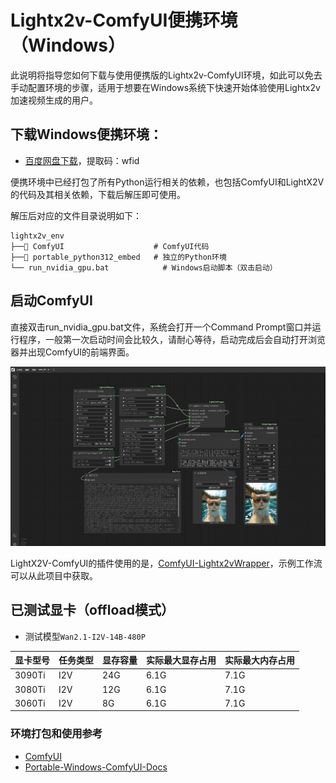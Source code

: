 # Lightx2v-ComfyUI便携环境（Windows）

此说明将指导您如何下载与使用便携版的Lightx2v-ComfyUI环境，如此可以免去手动配置环境的步骤，适用于想要在Windows系统下快速开始体验使用Lightx2v加速视频生成的用户。



## 下载Windows便携环境：

- [百度网盘下载](https://pan.baidu.com/s/1FVlicTXjmXJA1tAVvNCrBw?pwd=wfid)，提取码：wfid

便携环境中已经打包了所有Python运行相关的依赖，也包括ComfyUI和LightX2V的代码及其相关依赖，下载后解压即可使用。

解压后对应的文件目录说明如下：

```shell
lightx2v_env
├──📂 ComfyUI                    # ComfyUI代码
├──📂 portable_python312_embed   # 独立的Python环境
└── run_nvidia_gpu.bat            # Windows启动脚本（双击启动）
```

## 启动ComfyUI

直接双击run_nvidia_gpu.bat文件，系统会打开一个Command Prompt窗口并运行程序，一般第一次启动时间会比较久，请耐心等待，启动完成后会自动打开浏览器并出现ComfyUI的前端界面。

![i2v示例工作流](../../../../assets/figs/portabl_windows/pic1.png)

LightX2V-ComfyUI的插件使用的是，[ComfyUI-Lightx2vWrapper](https://github.com/ModelTC/ComfyUI-Lightx2vWrapper)，示例工作流可以从此项目中获取。

## 已测试显卡（offload模式）

- 测试模型`Wan2.1-I2V-14B-480P`

| 显卡型号   | 任务类型    | 显存容量   | 实际最大显存占用 | 实际最大内存占用  |
|:----------|:-----------|:-----------|:--------       |:----------   |
| 3090Ti    | I2V        | 24G        | 6.1G              | 7.1G         |
| 3080Ti    | I2V        | 12G        | 6.1G             | 7.1G         |
| 3060Ti    | I2V        | 8G         | 6.1G             | 7.1G         |


### 环境打包和使用参考
- [ComfyUI](https://github.com/comfyanonymous/ComfyUI)
- [Portable-Windows-ComfyUI-Docs](https://docs.comfy.org/zh-CN/installation/comfyui_portable_windows#portable-%E5%8F%8A%E8%87%AA%E9%83%A8%E7%BD%B2)